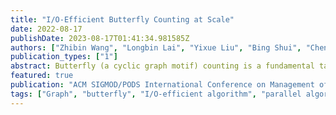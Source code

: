 ```yaml
---
title: "I/O-Efficient Butterfly Counting at Scale"
date: 2022-08-17
publishDate: 2023-08-17T01:41:34.981585Z
authors: ["Zhibin Wang", "Longbin Lai", "Yixue Liu", "Bing Shui", "Chen Tian", "Sheng Zhong"]
publication_types: ["1"]
abstract: Butterfly (a cyclic graph motif) counting is a fundamental task with many applications in graph analysis, which aims at computing the number of butterflies in a large graph. With the rapid growth of graph data, it is more and more challenging to do butterfly counting due to the super-linear computation complexity and large memory consumption. In this paper, we study I/O-efficient algorithms for doing butterfly counting on hierarchical memory. Existing algorithms of the kind cannot guarantee I/O optimality. Observing that in order to count butterflies, it suffices to ``witness'' a subgraph instead of the whole structure, a new class of algorithm called semi-witnessing algorithm is proposed. We prove that a semi-witnessing algorithm is not restricted by the lower bound $\Omega(\frac{|E|^2}{MB})$ of a witnessing algorithm, and give a new bound of $\Omega(\min(\frac{|E|^2}{MB}, \frac{|E||V|}{\sqrt{M}B}))$. We further develop the IOBufs algorithm that manages to approach the I/O lower bound, and thus claim its optimality. Finally, we make effort to parallelize IOBufs to further improve the performance and scalability. We show in the experiment that IOBufs significantly outperforms the state-of-the-art algorithms EMRC and BFC-EM. In addition, it can scale to graphs of billions of edges even when configuring a small memory (e.g. 10% of the graph size).
featured: true
publication: "ACM SIGMOD/PODS International Conference on Management of Data 2023 (to appear)"
tags: ["Graph", "butterfly", "I/O-efficient algorithm", "parallel algorithm"]
---
```


